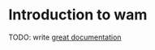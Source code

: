 # Introduction to wam

TODO: write [great documentation](http://jacobian.org/writing/what-to-write/)
